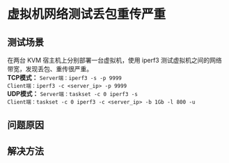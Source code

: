 # 虚拟机网络测试丢包重传严重
## 测试场景
在两台 KVM 宿主机上分别部署一台虚拟机，使用 iperf3 测试虚拟机之间的网络带宽，发现丢包、重传很严重。  
**TCP模式：**
`Server端：iperf3 -s -p 9999`  
`Client端：iperf3 -c <server_ip> -p 9999`  
**UDP模式：**
`Server端：taskset -c 0 iperf3 -s`  
`Client端：taskset -c 0 iperf3 -c <server_ip> -b 1Gb -l 800 -u`
## 问题原因
## 解决方法